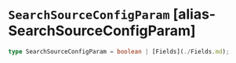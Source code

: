 # `SearchSourceConfigParam` [alias-SearchSourceConfigParam]
```typescript
type SearchSourceConfigParam = boolean | [Fields](./Fields.md);
```
